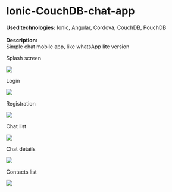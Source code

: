 # Ionic-CouchDB-chat-app

<b>Used technologies:</b> Ionic, Angular, Cordova, CouchDB, PouchDB<br><br>
<b>Description:</b><br>
Simple chat mobile app, like whatsApp lite version<br>



<div>
  <p>Splash screen</p>
  <img src="https://res.cloudinary.com/dffww0cvc/image/upload/c_scale,w_300/v1439888611/2-splash_screen_ziks8y.jpg"><br>
  <p>Login</p>
  <img src="https://res.cloudinary.com/dffww0cvc/image/upload/c_scale,w_300/v1439888614/3-login_hz2alb.jpg"><br>
  <p>Registration</p>
  <img src="https://res.cloudinary.com/dffww0cvc/image/upload/c_scale,w_300/v1439888621/4-registracija_v1dyfk.jpg"><br>
  <p>Chat list</p>
  <img src="https://res.cloudinary.com/dffww0cvc/image/upload/c_scale,w_300/v1439888627/6-lista_razgovora_kof3e2.jpg"><br>
  <p>Chat details</p>
  <img src="https://res.cloudinary.com/dffww0cvc/image/upload/c_scale,w_300/v1439888628/7-sam_razgovor_qhgejg.jpg"><br>
  <p>Contacts list</p>
  <img src="https://res.cloudinary.com/dffww0cvc/image/upload/c_scale,w_300/v1439888629/8-lista_kontakata_b04ga9.jpg"><br>
  
</div>
